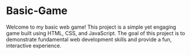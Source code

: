# Basic-Game
Welcome to my basic web game! This project is a simple yet engaging game built using HTML, CSS, and JavaScript. The goal of this project is to demonstrate fundamental web development skills and provide a fun, interactive experience.
